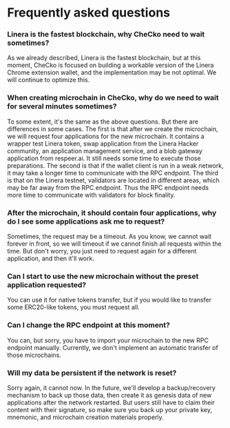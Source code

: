 # Frequently asked questions

### Linera is the fastest blockchain, why CheCko need to wait sometimes?

As we already described, Linera is the fastest blockchain, but at this moment, CheCko is focused on building a workable version of the Linera Chrome extension wallet, and the implementation may be not optimal. We will continue to optimize this.

### When creating microchain in CheCko, why do we need to wait for several minutes sometimes?

To some extent, it's the same as the above questions. But there are differences in some cases. The first is that after we create the microchain, we will request four applications for the new microchain. It contains a wrapper test Linera token, swap application from the Linera Hacker community, an application management service, and a blob gateway application from respeer.ai. It still needs some time to execute those preparations. The second is that if the wallet client is run in a weak network, it may take a longer time to communicate with the RPC endpoint. The third is that on the Linera testnet, validators are located in different areas, which may be far away from the RPC endpoint. Thus the RPC endpoint needs more time to communicate with validators for block finality.

### After  the microchain, it should contain four applications, why do I see some applications ask me to request?

Sometimes, the request may be a timeout. As you know, we cannot wait forever in front, so we will timeout if we cannot finish all requests within the time. But don't worry, you just need to request again for a different application, and then it'll work.

### Can I start to use the new microchain without the preset application requested?

You can use it for native tokens transfer, but if you would like to transfer some ERC20-like tokens, you must request all.

### Can I change the RPC endpoint at this moment?

You can, but sorry, you have to import your microchain to the new RPC endpoint manually. Currently, we don't implement an automatic transfer of those microchains.

### Will my data be persistent if the network is reset?

Sorry again, it cannot now. In the future, we'll develop a backup/recovery mechanism to back up those data, then create it as genesis data of new applications after the network restarted. But users still have to claim their content with their signature, so make sure you back up your private key, mnemonic, and microchain creation materials properly.
